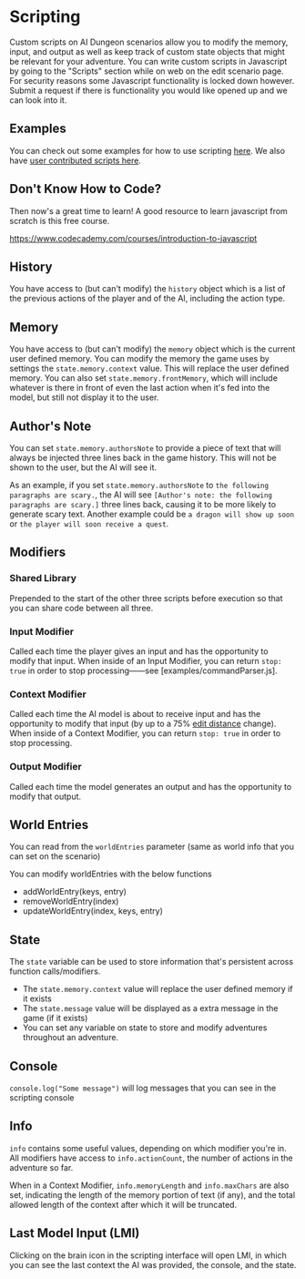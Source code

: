 # Scripting

Custom scripts on AI Dungeon scenarios allow you to modify the memory, input, and output as well as keep track of custom state objects that might be relevant for your adventure. You can write custom scripts in Javascript by going to the "Scripts" section while on web on the edit scenario page. For security reasons some Javascript functionality is locked down however. Submit a request if there is functionality you would like opened up and we can look into it.

## Examples 
You can check out some examples for how to use scripting [here](examples). We also have [user contributed scripts here](contributed).

## Don't Know How to Code?
Then now's a great time to learn! A good resource to learn javascript from scratch is this free course.

https://www.codecademy.com/courses/introduction-to-javascript

## History
You have access to (but can't modify) the `history` object which is a list of the previous actions of the player and of the AI, including the action type.

## Memory
You have access to (but can't modify) the `memory` object which is the current user defined memory.
You can modify the memory the game uses by settings the `state.memory.context` value. This will replace the user defined memory.
You can also set `state.memory.frontMemory`, which will include whatever is there in front of even the last action when it's fed into the model, but still not display it to the user.

## Author's Note
You can set `state.memory.authorsNote` to provide a piece of text that will always be injected three lines back in the game history. This will not be shown to the user, but the AI will see it.

As an example, if you set `state.memory.authorsNote` to `the following paragraphs are scary.`, the AI will see `[Author's note: the following paragraphs are scary.]` three lines back, causing it to be more likely to generate scary text. Another example could be `a dragon will show up soon` or `the player will soon receive a quest`.

## Modifiers

### Shared Library
Prepended to the start of the other three scripts before execution so that you can share code between all three.

### Input Modifier
Called each time the player gives an input and has the opportunity to modify that input. When inside of an Input Modifier,
you can return `stop: true` in order to stop processing——see [examples/commandParser.js].

### Context Modifier
Called each time the AI model is about to receive input and has the opportunity to modify that input (by up to a 75% [edit distance](https://en.wikipedia.org/wiki/Levenshtein_distance) change).
When inside of a Context Modifier, you can return `stop: true` in order to stop processing.

### Output Modifier
Called each time the model generates an output and has the opportunity to modify that output. 

## World Entries
You can read from the `worldEntries` parameter (same as world info that you can set on the scenario)

You can modify worldEntries with the below functions
* addWorldEntry(keys, entry)
* removeWorldEntry(index)
* updateWorldEntry(index, keys, entry)

## State
The `state` variable can be used to store information that's persistent across function calls/modifiers. 
* The `state.memory.context` value will replace the user defined memory if it exists
* The `state.message` value will be displayed as a extra message in the game (if it exists) 
* You can set any variable on state to store and modify adventures throughout an adventure.

## Console
`console.log("Some message")` will log messages that you can see in the scripting console

## Info

`info` contains some useful values, depending on which modifier you're in.
All modifiers have access to `info.actionCount`, the number of actions in the adventure so far.

When in a Context Modifier, `info.memoryLength` and `info.maxChars` are also set, indicating the length of the memory portion of text (if any), and the total allowed length of the context after which it will be truncated.

## Last Model Input (LMI)
Clicking on the brain icon in the scripting interface will open LMI, in which you can see the last context the AI was provided, the console, and the state.
